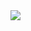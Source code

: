  <img src="https://github.com/Rasbandit/JS-Toy-Problems/blob/master/HTML/Facebook%20Post/images/FbPost.PNG?raw=true">